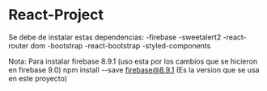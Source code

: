 # React-Project
Se debe de instalar estas dependencias:
-firebase
-sweetalert2
-react-router dom
-bootstrap 
-react-bootstrap
-styled-components


Nota:
Para instalar firebase 8.9.1 (uso esta por los cambios que se hicieron en firebase 9.0)
npm install --save firebase@8.9.1 (Es la version que se usa en este proyecto)
